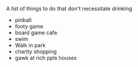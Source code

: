 A list of things to do that don't necessitate drinking 
- pinball 
- footy game
- board game cafe
- swim
- Walk in park
- charity shopping
- gawk at rich ppls houses